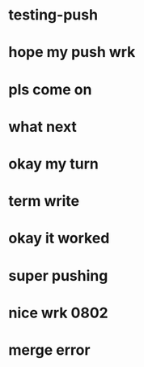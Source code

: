 # testing-push
# hope my push wrk
# pls come on
# what next
# okay my turn
# term write
# okay it worked
# super pushing
# nice wrk 0802
# merge error
